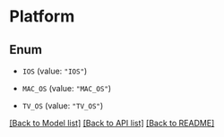 # Platform

## Enum


* `IOS` (value: `"IOS"`)

* `MAC_OS` (value: `"MAC_OS"`)

* `TV_OS` (value: `"TV_OS"`)


[[Back to Model list]](../README.md#documentation-for-models) [[Back to API list]](../README.md#documentation-for-api-endpoints) [[Back to README]](../README.md)


